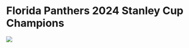 # Florida Panthers 2024 Stanley Cup Champions

<img src="https://assets.nhle.com/logos/nhl/svg/FLA_dark.svg">
